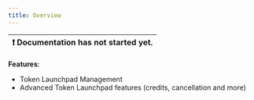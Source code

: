 ```yaml
---
title: Overview
---
```


| :exclamation:  Documentation has not started yet. |
|-------------------------------------------------- |


__Features__: 
- Token Launchpad Management
- Advanced Token Launchpad features (credits, cancellation and more)